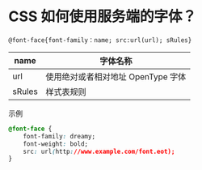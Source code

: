 # CSS 如何使用服务端的字体？

`@font-face{font-family：name; src:url(url); sRules}`

| name   | 字体名称                           |
| ------ | ---------------------------------- |
| url    | 使用绝对或者相对地址 OpenType 字体 |
| sRules | 样式表规则                                   |

示例

```css
@font-face {
	font-family: dreamy;
	font-weight: bold;
	src: url(http://www.example.com/font.eot);
}
```
